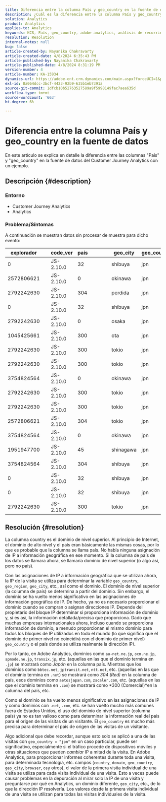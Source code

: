 ```yaml
---
title: Diferencia entre la columna País y geo_country en la fuente de datos
description: ¿Cuál es la diferencia entre la columna País y geo_country en la fuente de datos?
solution: Analytics
product: Analytics
applies-to: Analytics
keywords: KCS, País, geo_country, adobe analytics, análisis de recorrido del cliente
resolution: Resolution
internal-notes: null
bug: false
article-created-by: Nayanika Chakravarty
article-created-date: 4/8/2024 6:35:43 PM
article-published-by: Nayanika Chakravarty
article-published-date: 4/8/2024 8:31:19 PM
version-number: 4
article-number: KA-15934
dynamics-url: https://adobe-ent.crm.dynamics.com/main.aspx?forceUCI=1&pagetype=entityrecord&etn=knowledgearticle&id=7f066cc8-d6f5-ee11-a1fe-6045bd006295
exl-id: 8a064dcc-3bcf-4423-92b9-635b1eb7391a
source-git-commit: 1dfcb10b52763527589a9f5998149fac7aea635d
workflow-type: tm+mt
source-wordcount: '663'
ht-degree: 6%

---
```


# Diferencia entre la columna País y geo_country en la fuente de datos


En este artículo se explica en detalle la diferencia entre las columnas &quot;País&quot; y &quot;geo_country&quot; en la fuente de datos del Customer Journey Analytics con un ejemplo.

## Descripción {#description}


### <b>Entorno</b>

- Customer Journey Analytics
- Analytics




### <b>Problema/Síntomas</b>

A continuación se muestran datos sin procesar de muestra para dicho evento:


| explorador |   | code_ver | país |   |   |   | geo_city | geo_country |   |   |   |   |
| --- | --- | --- | --- | --- | --- | --- | --- | --- | --- | --- | --- | --- |
| 0 |   | JS-2.10.0 | 32 |   |   |   | shibuya | jpn |   |   |   |   |
| 2572806621 |   | JS-2.10.0 | 0 |   |   |   | okinawa | jpn |   |   |   |   |
| 2792242630 |   | JS-2.10.0 | 304 |   |   |   | perdida | jpn |   |   |   |   |
| 0 |   | JS-2.10.0 | 32 |   |   |   | shibuya | jpn |   |   |   |   |
| 2792242630 |   | JS-2.10.0 | 0 |   |   |   | osaka | jpn |   |   |   |   |
| 1045425661 |   | JS-2.10.0 | 300 |   |   |   | ota | jpn |   |   |   |   |
| 2792242630 |   | JS-2.10.0 | 300 |   |   |   | tokio | jpn |   |   |   |   |
| 2792242630 |   | JS-2.10.0 | 300 |   |   |   | tokio | jpn |   |   |   |   |
| 3754824564 |   | JS-2.10.0 | 0 |   |   |   | okinawa | jpn |   |   |   |   |
| 2792242630 |   | JS-2.10.0 | 300 |   |   |   | tokio | jpn |   |   |   |   |
| 2792242630 |   | JS-2.10.0 | 300 |   |   |   | tokio | jpn |   |   |   |   |
| 2572806621 |   | JS-2.10.0 | 304 |   |   |   | tokio | jpn |   |   |   |   |
| 3754824564 |   | JS-2.10.0 | 0 |   |   |   | okinawa | jpn |   |   |   |   |
| 1951947700 |   | JS-2.10.0 | 45 |   |   |   | shinagawa | jpn |   |   |   |   |
| 3754824564 |   | JS-2.10.0 | 304 |   |   |   | shibuya | jpn |   |   |   |   |
| 0 |   | JS-2.10.0 | 32 |   |   |   | shibuya | jpn |   |   |   |   |
| 0 |   | JS-2.10.0 | 32 |   |   |   | shibuya | jpn |   |   |   |   |
| 2792242630 |   | JS-2.10.0 | 300 |   |   |   | tokio | jpn |   |   |   |   |





## Resolución {#resolution}


La columna country es el dominio de nivel superior. Al principio de Internet, el dominio de alto nivel y el país eran básicamente las mismas cosas, por lo que es probable que la columna se llama país. No había ninguna asignación de IP a información geográfica en ese momento. Si la columna de país de los datos se llamara ahora, se llamaría dominio de nivel superior (o algo así, pero no país).

Con las asignaciones de IP a información geográfica que se utilizan ahora, la IP de la visita se utiliza para determinar la variable `geo_country`, `geo_region`, `geo_city`, etc., así como el dominio. El dominio de nivel superior (la columna de país) se determina a partir del dominio. Sin embargo, el dominio se ha vuelto menos significativo en las asignaciones de información geográfica de IP.
De hecho, ya no es necesario proporcionar el dominio cuando se compran o asignan direcciones IP. Depende del propietario del bloque IP determinar si proporciona información de dominio y, si es así, la información detallada/precisa que proporciona. Dado que muchas empresas internacionales ahora, incluso cuando se proporciona información de dominio, a menudo proporcionan el mismo dominio para todos los bloques de IP utilizados en todo el mundo (lo que significa que el dominio de primer nivel no coincidirá con el dominio de primer nivel) `geo_country` o el país donde se utiliza realmente la dirección IP).

Por lo tanto, en Adobe Analytics, dominios como `au-net.ne.jp`, `ocn.ne.jp`, `spmode.ne.jp`, `transix.jp`, etc. (aquellas en las que el dominio termina en `.jp`) se mostrará como *Japón* en la columna país. Mientras que los dominios como `bbtec.net`, `jptransit.net`, `ntt.net`, etc. (aquellas en las que el dominio termina en `.net`) se mostrará como *304 (Red)* en la columna de país, esos dominios como `aetosjapan.com`, `zscaler.com`, etc. (aquellas en las que el dominio termina en `.com`) se mostrará como *300 (Comercial)*en la columna del país, etc.

Como el dominio se ha vuelto menos significativo en las asignaciones de IP y como dominios con `.net`, `.com`, etc. se han vuelto mucho más comunes fuera de Estados Unidos, el uso del dominio de nivel superior (columna país) ya no es tan valioso como para determinar la información real del país para el origen de las visitas de un visitante. El `geo_country` es mucho más precisa para determinar el país de origen de las visitas de un visitante.

Algo adicional que debe recordar, aunque esto solo se aplicó a una de las visitas con `geo_country = "jpn"` en un caso particular, puede ser significativo, especialmente si el tráfico procede de dispositivos móviles y otras situaciones que pueden *cambiar* IP a mitad de la visita. En Adobe Analytics, para proporcionar informes coherentes durante toda una visita, para determinada tecnología, etc. campos (`country`, `domain`, `geo_country`, `geo_city`, `browser`, `os`y otros), el valor de la primera visita individual de una visita se utiliza para cada visita individual de una visita. Esto a veces puede causar problemas en la depuración al mirar solo la IP de una visita y preguntarse por qué en Analytics, un dominio diferente, `geo_city`, etc., de lo que la dirección IP resolvería. Los valores desde la primera visita individual de una visita se utilizan para todas las visitas individuales de la visita.

